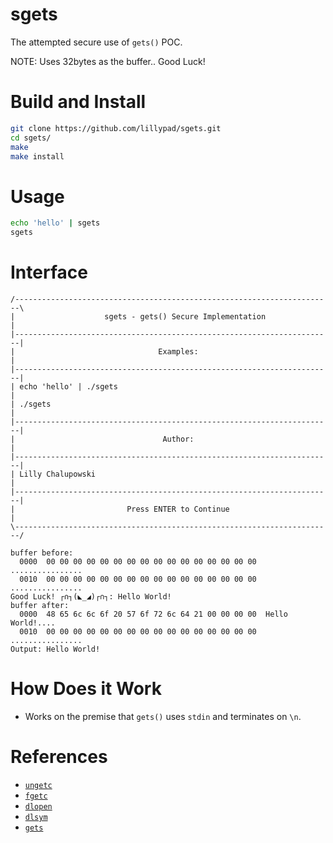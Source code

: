 # sgets

The attempted secure use of `gets()` POC.

NOTE: Uses 32bytes as the buffer.. Good Luck!

# Build and Install
```bash
git clone https://github.com/lillypad/sgets.git
cd sgets/
make
make install
```

# Usage
```bash
echo 'hello' | sgets
sgets
```

# Interface
```text
/-----------------------------------------------------------------------\
|                    sgets - gets() Secure Implementation               |
|-----------------------------------------------------------------------|
|                                Examples:                              |
|-----------------------------------------------------------------------|
| echo 'hello' | ./sgets                                                |
| ./sgets                                                               |
|-----------------------------------------------------------------------|
|                                 Author:                               |
|-----------------------------------------------------------------------|
| Lilly Chalupowski                                                     |
|-----------------------------------------------------------------------|
|                         Press ENTER to Continue                       |
\-----------------------------------------------------------------------/

buffer before:
  0000  00 00 00 00 00 00 00 00 00 00 00 00 00 00 00 00  ................
  0010  00 00 00 00 00 00 00 00 00 00 00 00 00 00 00 00  ................
Good Luck! ┌∩┐(◣_◢)┌∩┐: Hello World!
buffer after:
  0000  48 65 6c 6c 6f 20 57 6f 72 6c 64 21 00 00 00 00  Hello World!....
  0010  00 00 00 00 00 00 00 00 00 00 00 00 00 00 00 00  ................
Output: Hello World!
```

# How Does it Work
- Works on the premise that `gets()` uses `stdin` and terminates on `\n`.

# References
- [`ungetc`](https://linux.die.net/man/3/ungetc)
- [`fgetc`](https://linux.die.net/man/3/fgetc)
- [`dlopen`](https://linux.die.net/man/3/dlopen)
- [`dlsym`](https://linux.die.net/man/3/dlsym)
- [`gets`](http://man7.org/linux/man-pages/man3/gets.3.html)

